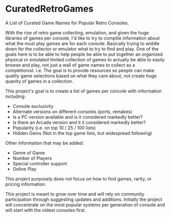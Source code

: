 # CuratedRetroGames
A List of Curated Game Names for Popular Retro Consoles.  

With the rise of retro game collecting, emulation, and given the huge libraries of games per console, I'd like to try to complile information about what the must play games are for each console.  Basically trying to widdle down for the collector or emulator what to try to find and play.  One of the goals here is to be able to help people be able to put together an organized physical or emulated limited collection of games to actually be able to easily browse and play, not just a wall of game names to collect as a completionist.  i.e. The goal is to provide resources so people can make quality game selections based on what they care about, not create huge quanity of games in a collection.  

This project's goal is to create a list of games per concole with information including:   
- Console exclusivity 
- Alternate versions on different consoles (ports, remakes) 
- Is a PC version available and is it considered markedly better?
- Is there an Arcade version and it it considered markedly better?
- Popularity (i.e. on top 10 / 25 / 100 lists)
- Hidden Gems (Not in the top game lists, but widespread following)

Other information that may be added:
- Genre of Game 
- Number of Players
- Special controller support
- Online Play

This project purposely does not focus on how to find games, rarity, or pricing information.  

This project is meant to grow over time and will rely on community participation through suggesting updates and additions.
Initially the project will concentrate on the most popular systems per generation of console and will start with the oldest consoles first.           
